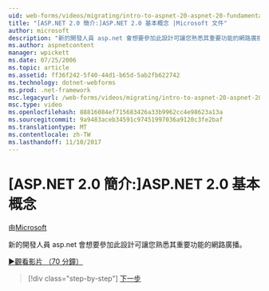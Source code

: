 ```yaml
---
uid: web-forms/videos/migrating/intro-to-aspnet-20-aspnet-20-fundamentals
title: "[ASP.NET 2.0 簡介:]ASP.NET 2.0 基本概念 |Microsoft 文件"
author: microsoft
description: "新的開發人員 asp.net 會想要參加此設計可讓您熟悉其重要功能的網路廣播。"
ms.author: aspnetcontent
manager: wpickett
ms.date: 07/25/2006
ms.topic: article
ms.assetid: ff36f242-5f40-44d1-b65d-5ab2fb622742
ms.technology: dotnet-webforms
ms.prod: .net-framework
msc.legacyurl: /web-forms/videos/migrating/intro-to-aspnet-20-aspnet-20-fundamentals
msc.type: video
ms.openlocfilehash: 88816084ef715683426a33b9962cc4e98623a13a
ms.sourcegitcommit: 9a9483aceb34591c97451997036a9120c3fe2baf
ms.translationtype: MT
ms.contentlocale: zh-TW
ms.lasthandoff: 11/10/2017
---
```

<a name="intro-to-aspnet-20-aspnet-20-fundamentals"></a>[ASP.NET 2.0 簡介:]ASP.NET 2.0 基本概念
====================
由[Microsoft](https://github.com/microsoft)

新的開發人員 asp.net 會想要參加此設計可讓您熟悉其重要功能的網路廣播。

[&#9654;觀看影片 （70 分鐘）](https://channel9.msdn.com/Blogs/ASP-NET-Site-Videos/intro-to-aspnet-20-aspnet-20-fundamentals)

>[!div class="step-by-step"]
[下一步](intro-to-aspnet-20-user-interface-elements.md)
